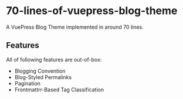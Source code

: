 # 70-lines-of-vuepress-blog-theme

A VuePress Blog Theme implemented in around 70 lines.

## Features
  
All of following features are out-of-box:

- Blogging Convention
- Blog-Styled Permalinks
- Pagination
- Frontmattrr-Based Tag Classification

